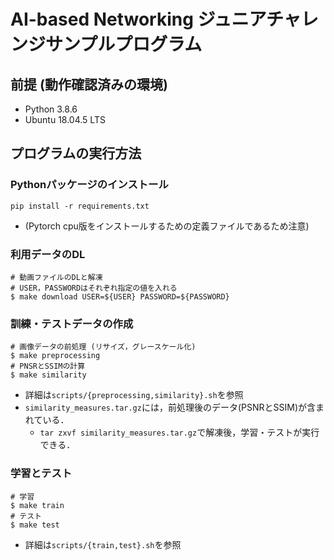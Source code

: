 # AI-based Networking ジュニアチャレンジサンプルプログラム

## 前提 (動作確認済みの環境)

- Python 3.8.6
- Ubuntu 18.04.5 LTS

## プログラムの実行方法

### Pythonパッケージのインストール

```
pip install -r requirements.txt
```
- (Pytorch cpu版をインストールするための定義ファイルであるため注意)

### 利用データのDL

```
# 動画ファイルのDLと解凍
# USER，PASSWORDはそれぞれ指定の値を入れる
$ make download USER=${USER} PASSWORD=${PASSWORD}
```

### 訓練・テストデータの作成

```
# 画像データの前処理 (リサイズ，グレースケール化)
$ make preprocessing
# PNSRとSSIMの計算
$ make similarity
```

- 詳細は`scripts/{preprocessing,similarity}.sh`を参照
- `similarity_measures.tar.gz`には，前処理後のデータ(PSNRとSSIM)が含まれている．
  - `tar zxvf similarity_measures.tar.gz`で解凍後，学習・テストが実行できる．

### 学習とテスト

```
# 学習
$ make train
# テスト
$ make test
```

- 詳細は`scripts/{train,test}.sh`を参照

